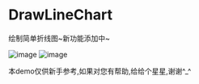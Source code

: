 # DrawLineChart
绘制简单折线图~新功能添加中~

![image](https://github.com/q946666800/DrawLineChart/blob/master/screenshots/3D70BFE3-79E7-489B-A68B-6840DA6A21B5.jpg)
![image](https://github.com/q946666800/DrawLineChart/blob/master/screenshots/Simulator%20Screen%20Shot%202016%E5%B9%B44%E6%9C%8821%E6%97%A5%20%E4%B8%8B%E5%8D%883.11.19.png)


本demo仅供新手参考,如果对您有帮助,给给个星星,谢谢^_^
